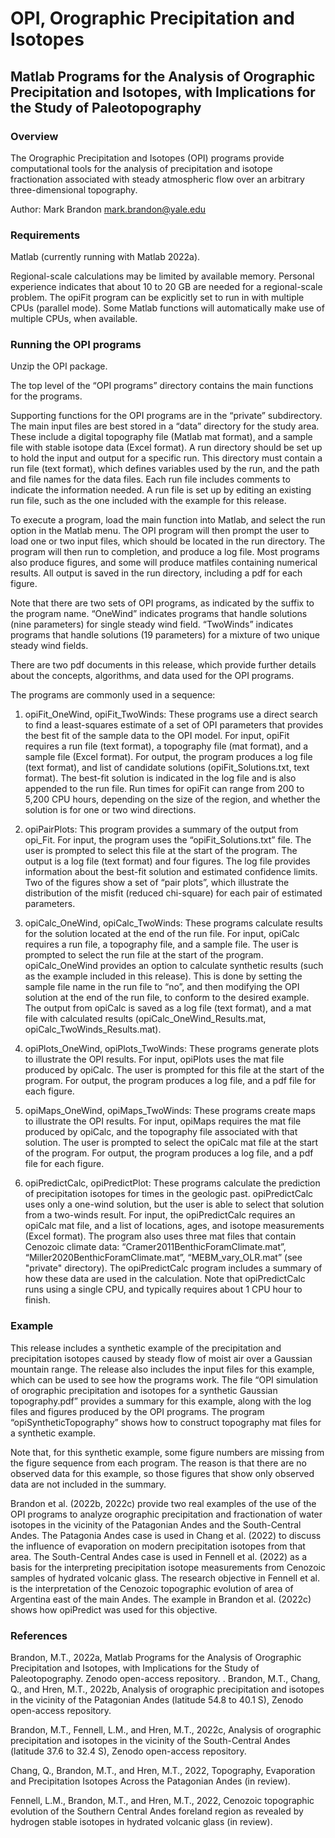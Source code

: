 # OPI, Orographic Precipitation and Isotopes

## Matlab Programs for the Analysis of Orographic Precipitation and Isotopes, with Implications for the Study of Paleotopography

### Overview
The Orographic Precipitation and Isotopes (OPI) programs provide computational tools for the analysis of precipitation and isotope fractionation associated with steady atmospheric flow over an arbitrary three-dimensional topography.

Author: Mark Brandon mark.brandon@yale.edu

### Requirements
Matlab (currently running with Matlab 2022a).

Regional-scale calculations may be limited by available memory. Personal experience indicates that about 10 to 20 GB are needed for a regional-scale problem. The opiFit program can be explicitly set to run in with multiple CPUs (parallel mode). Some Matlab functions will automatically make use of multiple CPUs, when available.

### Running the OPI programs
Unzip the OPI package.

The top level of the “OPI programs” directory contains the main functions for the programs.

Supporting functions for the OPI programs are in the “private” subdirectory. The main input files are best stored in a “data” directory for the study area. These include a digital topography file (Matlab mat format), and a sample file with stable isotope data (Excel format). A run directory should be set up to hold the input and output for a specific run. This directory must contain a run file (text format), which defines variables used by the run, and the path and file names for the data files. Each run file includes comments to indicate the information needed. A run file is set up by editing an existing run file, such as the one included with the example for this release.

To execute a program, load the main function into Matlab, and select the run option in the Matlab menu. The OPI program will then prompt the user to load one or two input files, which should be located in the run directory. The program will then run to completion, and produce a log file. Most programs also produce figures, and some will produce matfiles containing numerical results. All output is saved in the run directory, including a pdf for each figure.

Note that there are two sets of OPI programs, as indicated by the suffix to the program name. “OneWind” indicates programs that handle solutions (nine parameters) for single steady wind field. “TwoWinds” indicates programs that handle solutions (19 parameters) for a mixture of two unique steady wind fields.

There are two pdf documents in this release, which provide further details about the concepts, algorithms, and data used for the OPI programs.

The programs are commonly used in a sequence:

1) opiFit_OneWind, opiFit_TwoWinds: These programs use a direct search to find a least-squares estimate of a set of OPI parameters that provides the best fit of the sample data to the OPI model. For input, opiFit requires a run file (text format), a topography file (mat format), and a sample file (Excel format). For output, the program produces a log file (text format), and list of candidate solutions (opiFit_Solutions.txt, text format). The best-fit solution is indicated in the log file and is also appended to the run file. Run times for opiFit can range from 200 to 5,200 CPU hours, depending on the size of the region, and whether the solution is for one or two wind directions.

2) opiPairPlots: This program provides a summary of the output from opi_Fit. For input, the program uses the “opiFit_Solutions.txt” file. The user is prompted to select this file at the start of the program. The output is a log file (text format) and four figures. The log file provides information about the best-fit solution and estimated confidence limits. Two of the figures show a set of “pair plots”, which illustrate the distribution of the misfit (reduced chi-square) for each pair of estimated parameters.

3) opiCalc_OneWind, opiCalc_TwoWinds: These programs calculate results for the solution located at the end of the run file. For input, opiCalc requires a run file, a topography file, and a sample file. The user is prompted to select the run file at the start of the program. opiCalc_OneWind provides an option to calculate synthetic results (such as the example included in this release). This is done by setting the sample file name in the run file to “no”, and then modifying the OPI solution at the end of the run file, to conform to the desired example. The output from opiCalc is saved as a log file (text format), and a mat file with calculated results (opiCalc_OneWind_Results.mat, opiCalc_TwoWinds_Results.mat).

4) opiPlots_OneWind, opiPlots_TwoWinds: These programs generate plots to illustrate the OPI results. For input, opiPlots uses the mat file produced by opiCalc. The user is prompted for this file at the start of the program. For output, the program produces a log file, and a pdf file for each figure.

5) opiMaps_OneWind, opiMaps_TwoWinds: These programs create maps to illustrate the OPI results. For input, opiMaps requires the mat file produced by opiCalc, and the topography file associated with that solution. The user is prompted to select the opiCalc mat file at the start of the program. For output, the program produces a log file, and a pdf file for each figure.

6) opiPredictCalc, opiPredictPlot: These programs calculate the prediction of precipitation isotopes for times in the geologic past. opiPredictCalc uses only a one-wind solution, but the user is able to select that solution from a two-winds result. For input, the opiPredictCalc requires an opiCalc mat file, and a list of locations, ages, and isotope measurements (Excel format). The program also uses three mat files that contain Cenozoic climate data: “Cramer2011BenthicForamClimate.mat”, “Miller2020BenthicForamClimate.mat”, “MEBM_vary_OLR.mat” (see "private" directory). The opiPredictCalc program includes a summary of how these data are used in the calculation. Note that opiPredictCalc runs using a single CPU, and typically requires about 1 CPU hour to finish.


### Example
This release includes a synthetic example of the precipitation and precipitation isotopes caused by steady flow of moist air over a Gaussian mountain range. The release also includes the input files for this example, which can be used to see how the programs work. The file “OPI simulation of orographic precipitation and isotopes for a synthetic Gaussian topography.pdf” provides a summary for this example, along with the log files and figures produced by the OPI programs. The program “opiSyntheticTopography” shows how to construct topography mat files for a synthetic example.

Note that, for this synthetic example, some figure numbers are missing from the figure sequence from each program. The reason is that there are no observed data for this example, so those figures that show only observed data are not included in the summary.

Brandon et al. (2022b, 2022c) provide two real examples of the use of the OPI programs to analyze orographic precipitation and fractionation of water isotopes in the vicinity of the Patagonian Andes and the South-Central Andes. The Patagonia Andes case is used in Chang et al. (2022) to discuss the influence of evaporation on modern precipitation isotopes from that area. The South-Central Andes case is used in Fennell et al. (2022) as a basis for the interpreting precipitation isotope measurements from Cenozoic samples of hydrated volcanic glass. The research objective in Fennell et al. is the interpretation of the Cenozoic topographic evolution of area of Argentina east of the main Andes. The example in Brandon et al. (2022c) shows how opiPredict was used for this objective.

### References
Brandon, M.T., 2022a, Matlab Programs for the Analysis of Orographic Precipitation and Isotopes, with Implications for the Study of Paleotopography. Zenodo open-access repository.
.
Brandon, M.T., Chang, Q., and Hren, M.T., 2022b, Analysis of orographic precipitation and isotopes in the vicinity of the Patagonian Andes (latitude 54.8 to 40.1 S), Zenodo open-access repository.

Brandon, M.T., Fennell, L.M., and Hren, M.T., 2022c, Analysis of orographic precipitation and isotopes in the vicinity of the South-Central Andes (latitude 37.6 to 32.4 S), Zenodo open-access repository.

Chang, Q., Brandon, M.T., and Hren, M.T., 2022, Topography, Evaporation and Precipitation Isotopes Across the Patagonian Andes (in review).

Fennell, L.M., Brandon, M.T., and Hren, M.T., 2022, Cenozoic topographic evolution of the Southern Central Andes foreland region as revealed by hydrogen stable isotopes in hydrated volcanic glass (in review).
